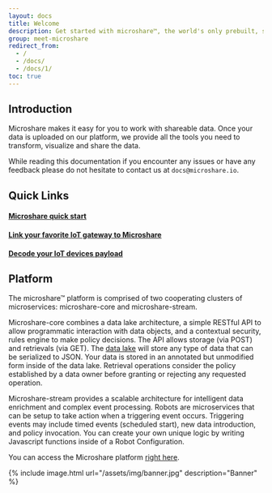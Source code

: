 ```yaml
---
layout: docs
title: Welcome
description: Get started with microshare™, the world's only prebuilt, scalable data management and sharing solution for IoT.
group: meet-microshare
redirect_from:
  - /
  - /docs/
  - /docs/1/
toc: true
---
```


## Introduction

Microshare makes it easy for you to work with shareable data. Once your data is uploaded on our platform, we provide all the tools you need to transform, visualize and share the data.

While reading this documentation if you encounter any issues or have any feedback please do not hesitate to contact us at `docs@microshare.io`.  

## Quick Links

#### [Microshare quick start](../../getting-started/quick-start)
#### [Link your favorite IoT gateway to Microshare](../../advanced/lorawan-devices)
#### [Decode your IoT devices payload](../../advanced/robots-libraries)

## Platform

The microshare™ platform is comprised of two cooperating clusters of microservices: microshare-core and microshare-stream.

Microshare-core combines a data lake architecture, a simple RESTful API to allow programmatic interaction with data objects, and a contextual security, rules engine to make policy decisions. The API allows storage (via POST) and retrievals (via GET). The [data lake](https://en.wikipedia.org/wiki/Data_lake) will store any type of data that can be serialized to JSON. Your data is stored in an annotated but unmodified form inside of the data lake. Retrieval operations consider the policy established by a data owner before granting or rejecting any requested operation.

Microshare-stream provides a scalable architecture for intelligent data enrichment and complex event processing. Robots are microservices that can be setup to take action when a triggering event occurs. Triggering events may include timed events (scheduled start), new data introduction, and policy invocation. You can create your own unique logic by writing Javascript functions inside of a Robot Configuration.

You can access the Microshare platform [right here](https://app.microshare.io/composer).

{% include image.html url="/assets/img/banner.jpg" description="Banner" %}
